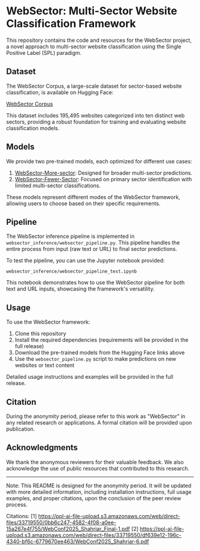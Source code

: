 # WebSector: Multi-Sector Website Classification Framework

This repository contains the code and resources for the WebSector project, a novel approach to multi-sector website classification using the Single Positive Label (SPL) paradigm.

## Dataset

The WebSector Corpus, a large-scale dataset for sector-based website classification, is available on Hugging Face:

[WebSector Corpus](https://huggingface.co/datasets/Shahriar/websector-corpus)

This dataset includes 195,495 websites categorized into ten distinct web sectors, providing a robust foundation for training and evaluating website classification models.

## Models

We provide two pre-trained models, each optimized for different use cases:

1. [WebSector-More-sector](https://huggingface.co/Shahriar/WebSector-Flexible/): Designed for broader multi-sector predictions.
2. [WebSector-Fewer-Sector](https://huggingface.co/Shahriar/WebSector-Conservative/): Focused on primary sector identification with limited multi-sector classifications.

These models represent different modes of the WebSector framework, allowing users to choose based on their specific requirements.

## Pipeline

The WebSector inference pipeline is implemented in `websector_inference/websector_pipeline.py`. This pipeline handles the entire process from input (raw text or URL) to final sector predictions.

To test the pipeline, you can use the Jupyter notebook provided:

`websector_inference/websector_pipeline_test.ipynb`

This notebook demonstrates how to use the WebSector pipeline for both text and URL inputs, showcasing the framework's versatility.

## Usage

To use the WebSector framework:

1. Clone this repository
2. Install the required dependencies (requirements will be provided in the full release)
3. Download the pre-trained models from the Hugging Face links above
4. Use the `websector_pipeline.py` script to make predictions on new websites or text content

Detailed usage instructions and examples will be provided in the full release.

## Citation

During the anonymity period, please refer to this work as "WebSector" in any related research or applications. A formal citation will be provided upon publication.

## Acknowledgments

We thank the anonymous reviewers for their valuable feedback. We also acknowledge the use of public resources that contributed to this research.

---

Note: This README is designed for the anonymity period. It will be updated with more detailed information, including installation instructions, full usage examples, and proper citations, upon the conclusion of the peer review process.

Citations:
[1] https://ppl-ai-file-upload.s3.amazonaws.com/web/direct-files/33719550/0bb6c247-4582-4f08-a0ee-15a267e4f755/WebConf2025_Shahriar_Final-1.pdf
[2] https://ppl-ai-file-upload.s3.amazonaws.com/web/direct-files/33719550/df639e12-196c-4340-bf6c-6779670ee463/WebConf2025_Shahriar-6.pdf
